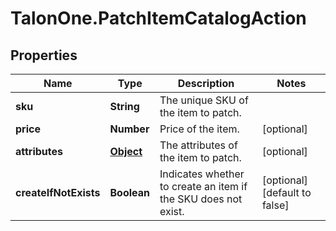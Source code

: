 # TalonOne.PatchItemCatalogAction

## Properties

Name | Type | Description | Notes
------------ | ------------- | ------------- | -------------
**sku** | **String** | The unique SKU of the item to patch. | 
**price** | **Number** | Price of the item. | [optional] 
**attributes** | [**Object**](.md) | The attributes of the item to patch. | [optional] 
**createIfNotExists** | **Boolean** | Indicates whether to create an item if the SKU does not exist. | [optional] [default to false]


